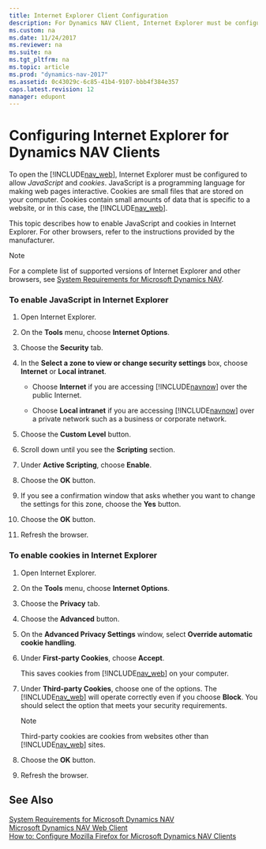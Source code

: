 ```yaml
---
title: Internet Explorer Client Configuration
description: For Dynamics NAV Client, Internet Explorer must be configured to allow JavaScript and cookies. JavaScript enables web pages to be interactive.
ms.custom: na
ms.date: 11/24/2017
ms.reviewer: na
ms.suite: na
ms.tgt_pltfrm: na
ms.topic: article
ms.prod: "dynamics-nav-2017"
ms.assetid: 0c43029c-6c85-41b4-9107-bbb4f384e357
caps.latest.revision: 12
manager: edupont
---
```

# Configuring Internet Explorer for Dynamics NAV Clients
To open the [!INCLUDE[nav_web](includes/nav_web_md.md)], Internet Explorer must be configured to allow *JavaScript* and *cookies*. JavaScript is a programming language for making web pages interactive. Cookies are small files that are stored on your computer. Cookies contain small amounts of data that is specific to a website, or in this case, the [!INCLUDE[nav_web](includes/nav_web_md.md)].  

 This topic describes how to enable JavaScript and cookies in Internet Explorer. For other browsers, refer to the instructions provided by the manufacturer.  

> [!NOTE]  
>  For a complete list of supported versions of Internet Explorer and other browsers, see [System Requirements for Microsoft Dynamics NAV](System-Requirements-for-Microsoft-Dynamics-NAV.md).  

### To enable JavaScript in Internet Explorer  

1.  Open Internet Explorer.  

2.  On the **Tools** menu, choose **Internet Options**.  

3.  Choose the **Security** tab.  

4.  In the **Select a zone to view or change security settings** box, choose **Internet** or **Local intranet**.  

    -   Choose **Internet** if you are accessing [!INCLUDE[navnow](includes/navnow_md.md)] over the public Internet.  

    -   Choose **Local intranet** if you are accessing [!INCLUDE[navnow](includes/navnow_md.md)] over a private network such as a business or corporate network.  

5.  Choose the **Custom Level** button.  

6.  Scroll down until you see the **Scripting** section.  

7.  Under **Active Scripting**, choose **Enable**.  

8.  Choose the **OK** button.  

9. If you see a confirmation window that asks whether you want to change the settings for this zone, choose the **Yes** button.  

10. Choose the **OK** button.  

11. Refresh the browser.  

### To enable cookies in Internet Explorer  

1.  Open Internet Explorer.  

2.  On the **Tools** menu, choose **Internet Options**.  

3.  Choose the **Privacy** tab.  

4.  Choose the **Advanced** button.  

5.  On the **Advanced Privacy Settings** window, select **Override automatic cookie handling**.  

6.  Under **First-party Cookies**, choose **Accept**.  

     This saves cookies from [!INCLUDE[nav_web](includes/nav_web_md.md)] on your computer.  

7.  Under **Third-party Cookies**, choose one of the options. The [!INCLUDE[nav_web](includes/nav_web_md.md)] will operate correctly even if you choose **Block**. You should select the option that meets your security requirements.  

    > [!NOTE]  
    >  Third-party cookies are cookies from websites other than [!INCLUDE[nav_web](includes/nav_web_md.md)] sites.  

8.  Choose the **OK** button.  

9. Refresh the browser.  

## See Also  
 [System Requirements for Microsoft Dynamics NAV](System-Requirements-for-Microsoft-Dynamics-NAV.md)   
 [Microsoft Dynamics NAV Web Client](Microsoft-Dynamics-NAV-Web-Client.md)   
 [How to: Configure Mozilla Firefox for Microsoft Dynamics NAV Clients](How-to--Configure-Mozilla-Firefox-for-Microsoft-Dynamics-NAV-Clients.md)
